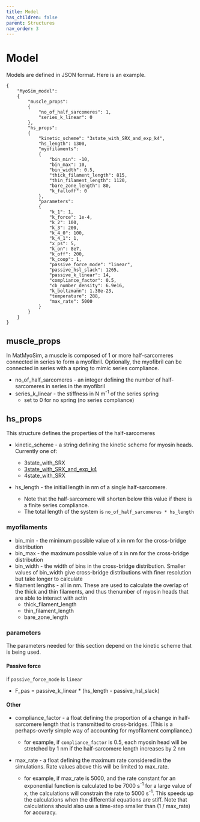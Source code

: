 ```yaml
---
title: Model
has_children: false
parent: Structures
nav_order: 3
---
```


# Model

Models are defined in JSON format. Here is an example.

````
{
    "MyoSim_model":
    {
        "muscle_props":
        {
            "no_of_half_sarcomeres": 1,
            "series_k_linear": 0
        },
        "hs_props":
        {
            "kinetic_scheme": "3state_with_SRX_and_exp_k4",
            "hs_length": 1300,
            "myofilaments":
            {
                "bin_min": -10,
                "bin_max": 10,
                "bin_width": 0.5,
                "thick_filament_length": 815,
                "thin_filament_length": 1120,
                "bare_zone_length": 80,
                "k_falloff": 0
            },
            "parameters":
            {
                "k_1": 1,
                "k_force": 1e-4,
                "k_2": 100,
                "k_3": 200,
                "k_4_0": 100,
                "k_4_1": 1,
                "x_ps": 5,
                "k_on": 8e7,
                "k_off": 200,
                "k_coop": 1,
                "passive_force_mode": "linear",
                "passive_hsl_slack": 1265,
                "passive_k_linear": 14,
                "compliance_factor": 0.5,
                "cb_number_density": 6.9e16,
                "k_boltzmann": 1.38e-23,
                "temperature": 288,
                "max_rate": 5000
            }
        }
    }
}
````

## muscle_props

In MatMyoSim, a muscle is composed of 1 or more half-sarcomeres connected in series to form a myofibril. Optionally, the myofibril can be connected in series with a spring to mimic series compliance.

+ no_of_half_sarcomeres - an integer defining the number of half-sarcomeres in series in the myofibril
+ series_k_linear - the stiffness in N m<sup>-1</sup> of the series spring
  + set to 0 for no spring (no series compliance)

## hs_props

This structure defines the properties of the half-sarcomeres

+ kinetic_scheme - a string defining the kinetic scheme for myosin heads. Currently one of:
  + 3state_with_SRX
  + [3state_with_SRX_and_exp_k4](../../kinetic_schemes/3state_with_SRX_and_exp_k4/3state_with_SRX_and_exp_k4.html)
  + 4state_with_SRX

+ hs_length - the initial length in nm of a single half-sarcomere.
  + Note that the half-sarcomere will shorten below this value if there is a finite series compliance.
  + The total length of the system is `no_of_half_sarcomeres * hs_length`

### myofilaments

+ bin_min - the minimum possible value of x in nm for the cross-bridge distribution
+ bin_max - the maximum possible value of x in nm for the cross-bridge distribution
+ bin_width - the width of bins in the cross-bridge distribution. Smaller values of bin_width give cross-bridge distributions with finer resolution but take longer to calculate
+ filament lengths - all in nm. These are used to calculate the overlap of the thick and thin filaments, and thus thenumber of myosin heads that are able to interact with actin
  + thick_filament_length
  + thin_filament_length
  + bare_zone_length

### parameters

The parameters needed for this section depend on the kinetic scheme that is being used.

#### Passive force

if `passive_force_mode` is `linear`
+ F_pas = passive_k_linear * (hs_length - passive_hsl_slack)

#### Other

+ compliance_factor - a float defining the proportion of a change in half-sarcomere length that is transmitted to cross-bridges. (This is a perhaps-overly simple way of accounting for myofilament compliance.)
  + for example, if `compliance_factor` is 0.5, each myosin head will be stretched by 1 nm if the half-sarcomere length increases by 2 nm

+ max_rate - a float defining the maximum rate considered in the simulations. Rate values above this will be limited to max_rate.
  + for example, if max_rate is 5000, and the rate constant for an exponential function is calculated to be 7000 s<sup>-1</sup> for a large value of x, the calculations will constrain the rate to 5000 s<sup>-1</sup>. This speeds up the calculations when the differential equations are stiff. Note that calculations should also use a time-step smaller than (1 / max_rate) for accuracy.

